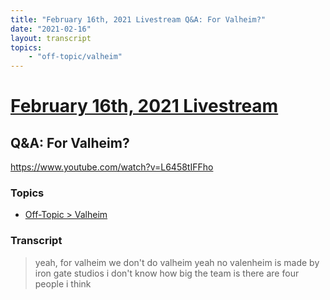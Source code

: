 ```yaml
---
title: "February 16th, 2021 Livestream Q&A: For Valheim?"
date: "2021-02-16"
layout: transcript
topics:
    - "off-topic/valheim"
---
```

# [February 16th, 2021 Livestream](../2021-02-16.md)
## Q&A: For Valheim?
https://www.youtube.com/watch?v=L6458tIFFho

### Topics
* [Off-Topic > Valheim](../topics/off-topic/valheim.md)

### Transcript

> yeah, for valheim we don't do valheim yeah no valenheim is made by iron gate studios i don't know how big the team is there are four people i think

